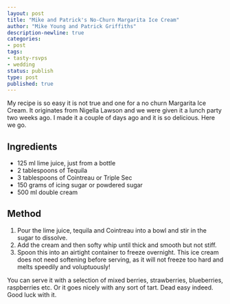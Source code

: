 ```yaml
---
layout: post
title: "Mike and Patrick's No-Churn Margarita Ice Cream"
author: "Mike Young and Patrick Griffiths"
description-newline: true
categories:
- post
tags:
- tasty-rsvps
- wedding
status: publish
type: post
published: true
---
```


My recipe is so easy it is not true and one for a no churn Margarita Ice Cream. It originates from Nigella Lawson and we were given it a lunch party two weeks ago. I made it a couple of days ago and it is so delicious. Here we go.

## Ingredients

* 125 ml lime juice, just from a bottle
* 2 tablespoons of Tequila
* 3 tablespoons of Cointreau or Triple Sec
* 150 grams of icing sugar or powdered sugar
* 500 ml double cream

## Method

1. Pour the lime juice, tequila and Cointreau into a bowl and stir in the sugar to dissolve.
1. Add the cream and then softy whip until thick and smooth but not stiff.
1. Spoon this into an airtight container to freeze overnight. This ice cream does not need softening before serving, as it will not freeze too hard and melts speedily and voluptuously!

You can serve it with a selection of mixed berries, strawberries, blueberries, raspberries etc.  Or it goes nicely with any sort of tart.  Dead easy indeed.  Good luck with it.
